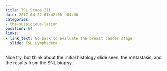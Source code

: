 ```yaml
---
title: TSL Stage III
date: 2017-04-22 01:42:00 -04:00
categories:
- the-suspicious-lesion
position: 64
links:
- link_text: Go back to evaluate the breast cancer stage
  slide: TSL Lymphedema
---
```


Nice try, but think about the initial histology slide seen, the metastasis, and the results from the SNL biopsy.